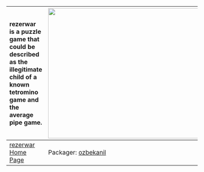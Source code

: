 | rezerwar is a puzzle game that could be described as the illegitimate child of a known tetromino game and the average pipe game. | <a href='http://www.youtube.com/watch?feature=player_embedded&v=WMSA-b9lwa0' target='_blank'><img src='http://img.youtube.com/vi/WMSA-b9lwa0/0.jpg' width='425' height=344 /></a> |
|:---------------------------------------------------------------------------------------------------------------------------------|:----------------------------------------------------------------------------------------------------------------------------------------------------------------------------------|
|[rezerwar Home Page](http://tamentis.com/projects/rezerwar)| Packager: [ozbekanil](ozbekanil.md) |